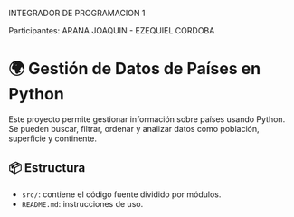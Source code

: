 INTEGRADOR DE PROGRAMACION 1 

Participantes: ARANA JOAQUIN - EZEQUIEL CORDOBA 

# 🌍 Gestión de Datos de Países en Python

Este proyecto permite gestionar información sobre países usando Python. Se pueden buscar, filtrar, ordenar y analizar datos como población, superficie y continente.

## 📦 Estructura

- `src/`: contiene el código fuente dividido por módulos.
- `README.md`: instrucciones de uso.





